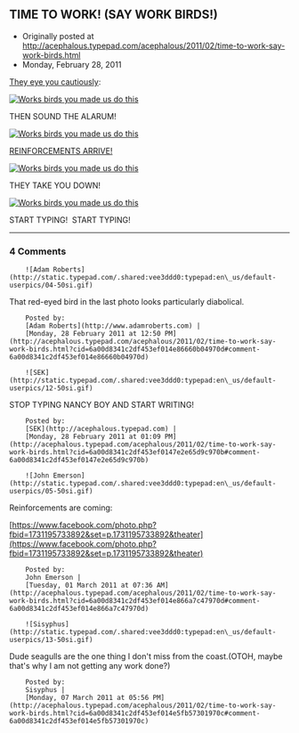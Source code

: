 ## TIME TO WORK! (SAY WORK BIRDS!)

 * Originally posted at http://acephalous.typepad.com/acephalous/2011/02/time-to-work-say-work-birds.html
 * Monday, February 28, 2011



[They eye you cautiously](http://acephalous.typepad.com/acephalous/2007/09/fyi.html):

[![Works birds you made us do this](http://acephalous.typepad.com/.a/6a00d8341c2df453ef014e5f8b4680970c-320wi "Works birds you made us do this")](http://acephalous.typepad.com/.a/6a00d8341c2df453ef014e5f8b4680970c-popup)

THEN SOUND THE ALARUM!

[![Works birds you made us do this](http://acephalous.typepad.com/.a/6a00d8341c2df453ef0147e2e63a9b970b-320wi "Works birds you made us do this")](http://acephalous.typepad.com/acephalous/2009/11/fyi-part-ii.html)[](http://acephalous.typepad.com/acephalous/2009/11/fyi-part-ii.html)

[REINFORCEMENTS ARRIVE!](http://acephalous.typepad.com/acephalous/2009/11/fyi-part-ii.html)

[![Works birds you made us do this](http://acephalous.typepad.com/.a/6a00d8341c2df453ef0147e2e63ae0970b-320wi "Works birds you made us do this")](http://acephalous.typepad.com/.a/6a00d8341c2df453ef0147e2e63ae0970b-popup)

THEY TAKE YOU DOWN!

[![Works birds you made us do this](http://acephalous.typepad.com/.a/6a00d8341c2df453ef0147e2e639fb970b-320wi "Works birds you made us do this")](http://acephalous.typepad.com/.a/6a00d8341c2df453ef0147e2e639fb970b-popup)

START TYPING!  START TYPING!

		

* * *

### 4 Comments 

		

                
[]()

	

		![Adam Roberts](http://static.typepad.com/.shared:vee3ddd0:typepad:en\_us/default-userpics/04-50si.gif)
	

	

		

That red-eyed bird in the last photo looks particularly diabolical.

	

		Posted by:
		[Adam Roberts](http://www.adamroberts.com) |
		[Monday, 28 February 2011 at 12:50 PM](http://acephalous.typepad.com/acephalous/2011/02/time-to-work-say-work-birds.html?cid=6a00d8341c2df453ef014e86660b04970d#comment-6a00d8341c2df453ef014e86660b04970d)

[]()

	

		![SEK](http://static.typepad.com/.shared:vee3ddd0:typepad:en\_us/default-userpics/12-50si.gif)
	

	

		

STOP TYPING NANCY BOY AND START WRITING!

	

		Posted by:
		[SEK](http://acephalous.typepad.com) |
		[Monday, 28 February 2011 at 01:09 PM](http://acephalous.typepad.com/acephalous/2011/02/time-to-work-say-work-birds.html?cid=6a00d8341c2df453ef0147e2e65d9c970b#comment-6a00d8341c2df453ef0147e2e65d9c970b)

[]()

	

		![John Emerson](http://static.typepad.com/.shared:vee3ddd0:typepad:en\_us/default-userpics/05-50si.gif)
	

	

		

Reinforcements are coming:

[https://www.facebook.com/photo.php?fbid=1731195733892&set=p.1731195733892&theater](https://www.facebook.com/photo.php?fbid=1731195733892&set=p.1731195733892&theater)

	

		Posted by:
		John Emerson |
		[Tuesday, 01 March 2011 at 07:36 AM](http://acephalous.typepad.com/acephalous/2011/02/time-to-work-say-work-birds.html?cid=6a00d8341c2df453ef014e866a7c47970d#comment-6a00d8341c2df453ef014e866a7c47970d)

[]()

	

		![Sisyphus](http://static.typepad.com/.shared:vee3ddd0:typepad:en\_us/default-userpics/13-50si.gif)
	

	

		

Dude seagulls are the one thing I don't miss from the coast.(OTOH, maybe that's why I am not getting any work done?)

	

		Posted by:
		Sisyphus |
		[Monday, 07 March 2011 at 05:56 PM](http://acephalous.typepad.com/acephalous/2011/02/time-to-work-say-work-birds.html?cid=6a00d8341c2df453ef014e5fb57301970c#comment-6a00d8341c2df453ef014e5fb57301970c)

		

        